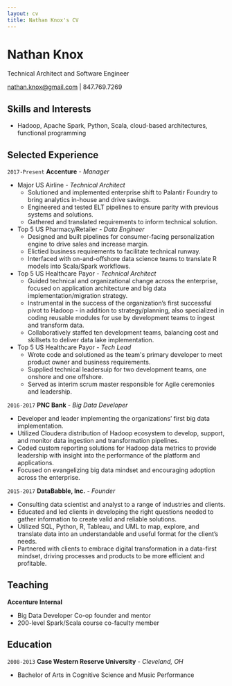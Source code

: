 ```yaml
---
layout: cv
title: Nathan Knox's CV
---
```

# Nathan Knox
Technical Architect and Software Engineer

<div id="webaddress">
<a href="nathan.knox@gmail.com">nathan.knox@gmail.com</a>
| 847.769.7269
</div>

## Skills and Interests
- Hadoop, Apache Spark, Python, Scala, cloud-based architectures, functional programming

## Selected Experience

`2017-Present`
__Accenture__ - _Manager_
- Major US Airline - _Technical Architect_
  - Solutioned and implemented enterprise shift to Palantir Foundry to bring analytics in-house and drive savings.
  - Engineered and tested ELT pipelines to ensure parity with previous systems and solutions.
  - Gathered and translated requirements to inform technical solution.
- Top 5 US Pharmacy/Retailer - _Data Engineer_
  - Designed and built pipelines for consumer-facing personalization engine to drive sales and increase margin.
  - Elictied business requirements to facilitate technical runway.
  - Interfaced with on-and-offshore data science teams to translate R models into Scala/Spark workflows.
- Top 5 US Healthcare Payor - _Technical Architect_
  - Guided technical and organizational change across the enterprise, focused on application architecture and big data implementation/migration strategy.
  - Instrumental in the success of the organization’s first successful pivot to Hadoop - in addition to strategy/planning, also specialized in coding reusable modules for use by development teams to ingest and transform data.
  - Collaboratively staffed ten development teams, balancing cost and skillsets to deliver data lake implementation.
- Top 5 US Healthcare Payor - _Tech Lead_
  - Wrote code and solutioned as the team's primary developer to meet product owner and business requirements.
  - Supplied technical leadersuip for two development teams, one onshore and one offshore.
  - Served as interim scrum master responsible for Agile ceremonies and leadership.

`2016-2017`
__PNC Bank__ - _Big Data Developer_
- Developer and leader implementing the organizations’ first big data implementation.
- Utilized Cloudera distribution of Hadoop ecosystem to develop, support, and monitor data ingestion and transformation pipelines.
- Coded custom reporting solutions for Hadoop data metrics to provide leadership with insight into the performance of the platform and applications.
- Focused on evangelizing big data mindset and encouraging adoption across the enterprise.

`2015-2017`
__DataBabble, Inc.__ - _Founder_
- Consulting data scientist and analyst to a range of industries and clients.
- Educated and led clients in developing the right questions needed to gather information to create valid and reliable solutions.
- Utilized SQL, Python, R, Tableau, and UML to map, explore, and translate data into an understandable and useful format for the client’s needs.
- Partnered with clients to embrace digital transformation in a data-first mindset, driving processes and products to be more efficient and profitable.

## Teaching
__Accenture Internal__
- Big Data Developer Co-op founder and mentor
- 200-level Spark/Scala course co-faculty member

## Education

`2008-2013`
__Case Western Reserve University__ - _Cleveland, OH_
- Bachelor of Arts in Cognitive Science and Music Performance

<!-- ### Footer

Last updated: April 2019 -->


